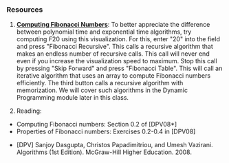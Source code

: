 ### Resources

1) [**Computing Fibonacci Numbers**](https://www.cs.usfca.edu/~galles/visualization/DPFib.html): To better appreciate the difference between polynomial time and exponential time algorithms, try computing $F20$ using this visualization. For this, enter "20" into the field and press "Fibonacci Recursive". This calls a recursive algorithm that makes an endless number of recursive calls. This call will never end even if you increase the visualization speed to maximum. Stop this call by pressing "Skip Forward" and press "Fibonacci Table". This will call an iterative algorithm that uses an array to compute Fibonacci numbers efficiently. The third button calls a recursive algorithm with memorization. We will cover such algorithms in the Dynamic Programming module later in this class.

<!--
(Note that the visualization uses a slightly different definition of Fibonacci numbers: there, $F0=F1=1$
and in the lecture. This, of course, has no influence on the running time.)
-->

2) Reading:
- Computing Fibonacci numbers: Section 0.2 of [DPV08*]
- Properties of Fibonacci numbers: Exercises 0.2-0.4 in [DPV08]

* [DPV] Sanjoy Dasgupta, Christos Papadimitriou, and Umesh Vazirani. Algorithms (1st Edition). McGraw-Hill Higher Education. 2008.